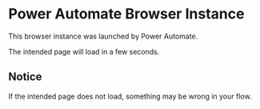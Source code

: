 # Power Automate Browser Instance

This browser instance was launched by Power Automate.

The intended page will load in a few seconds.

## Notice
If the intended page does not load, something may be wrong in your flow.

